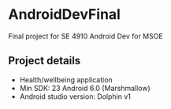 # AndroidDevFinal
Final project for SE 4910 Android Dev for MSOE

## Project details
- Health/wellbeing application
- Min SDK: 23 Android 6.0 (Marshmallow) 
- Android studio version: Dolphin v1
